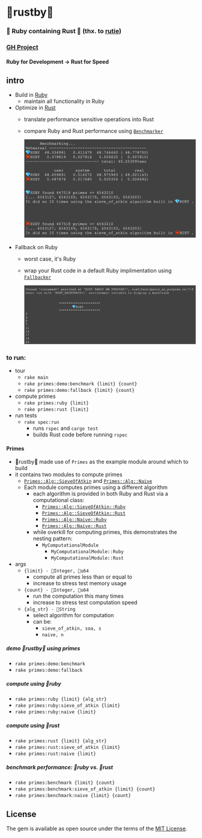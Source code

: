 # 🦀rustby🐝

### 💎 Ruby containing Rust 🦀 (thx. to [rutie](https://github.com/danielpclark/rutie))
### [GH Project](https://github.com/users/nathanielBellamy/projects/2)

#### Ruby for Development  ->  Rust for Speed

## intro

- Build in [Ruby](https://www.ruby-lang.org/en/)
  - maintain all functionality in Ruby
- Optimize in [Rust](https://www.rust-lang.org/)
  - translate performance sensitive operations into Rust
  - compare Ruby and Rust performance using [`Benchmarker`](lib/services/benchmarker.rb)
  
    ![benchmark](benchmark_demo.png "rake primes:benchmark:sieve_of_atking 6543210 10")
- Fallback on Ruby
  - worst case, it's Ruby
  - wrap your Rust code in a default Ruby implimentation using [`Fallbacker`](lib/services/fallbacker.rb)
  
    ![fallback](fallback_demo.png "rake primes:demo:fallback")

### to run:

- tour
  - `rake main`
  - `rake primes:demo:benchmark {limit} {count}`
  - `rake primes:demo:fallback {limit} {count}`
- compute primes
  - `rake primes:ruby {limit}`
  - `rake primes:rust {limit}`
- run tests
  - `rake spec:run`
    - runs `rspec` and `cargo test`
    - builds Rust code before running `rspec`

#### Primes

  - 🦀rustby🐝 made use of `Primes` as the example module around which to build
  - it contains two modules to compute primes
    - [`Primes::Alg::SieveOfAtkin`](lib/primes/alg/sieve_of_atkin/mod.rb) and [`Primes::Alg::Naive`](lib/primes/alg/naive/mod.rb)
    - Each module computes primes using a different algorithm
      - each algorithm is provided in both Ruby and Rust via a computational class:
        - [`Primes::Alg::SieveOfAtkin::Ruby`](lib/primes/alg/sieve_of_atkin/ruby.rb)
        - [`Primes::Alg::SieveOfAtkin::Rust`](lib/primes/alg/sieve_of_atkin/rust.rb)
        - [`Primes::Alg::Naive::Ruby`](lib/primes/alg/naive/ruby.rb)
        - [`Primes::Alg::Naive::Rust`](lib/primes/alg/naive/rust.rb)
      - while overkill for computing primes, this demonstrates the nesting pattern:
        - `MyComputationalModule`
          -  `MyComputationalModule::Ruby`
          -  `MyComputationalModule::Rust`
  - args
    - `{limit} - 💎Integer, 🦀u64`
      - compute all primes less than or equal to
      - increase to stress test memory usage
    - `{count} - 💎Integer, 🦀u64`
      - run the computation this many times
      - increase to stress test computation speed
    - `{alg_str} - 💎String`
      - select algorithm for computation
      - can be:
        - `sieve_of_atkin, soa, s`
        - `naive, n`

##### demo 🦀rustby🐝 using primes

- `rake primes:demo:benchmark`
- `rake primes:demo:fallback`

##### compute using 💎ruby

 - `rake primes:ruby {limit} {alg_str}`
 - `rake primes:ruby:sieve_of_atkin {limit}`
 - `rake primes:ruby:naive {limit}`

##### compute using 🦀rust

 - `rake primes:rust {limit} {alg_str}`
 - `rake primes:rust:sieve_of_atkin {limit}`
 - `rake primes:rust:naive {limit}`

##### benchmark performance: 💎ruby vs. 🦀rust

 - `rake primes:benchmark {limit} {count}`
 - `rake primes:benchmark:sieve_of_atkin {limit} {count}`
 - `rake primes:benchmark:naive {limit} {count}`

## License

The gem is available as open source under the terms of the [MIT License](https://opensource.org/licenses/MIT).
